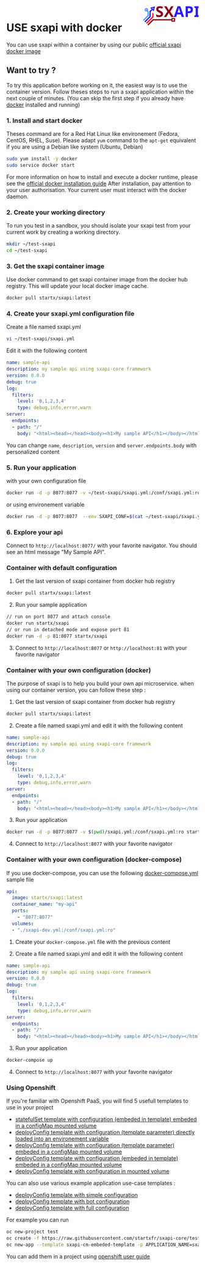 <img align="right" height="50" src="https://raw.githubusercontent.com/startxfr/sxapi-core/v0.3.51-npm/docs/assets/logo.svg?sanitize=true">

# USE sxapi with docker

You can use sxapi within a container by using our public 
[official sxapi docker image](https://hub.docker.com/r/startx/sxapi/)


## Want to try ?

To try this application before working on it, the easiest way 
is to use the container version. Follow theses steps to run
a sxapi application within the next couple of minutes. 
(You can skip the first step if you already have [docker](https://www.docker.com)
installed and running)

### 1. Install and start docker

Theses command are for a Red Hat Linux like
environement (Fedora, CentOS, RHEL, Suse). Please adapt `yum` command to the 
```apt-get``` equivalent if you are using a Debian like system (Ubuntu, Debian)

```bash
sudo yum install -y docker
sudo service docker start
```
For more information on how to install and execute a docker runtime, please see
the [official docker installation guide](https://docs.docker.com/engine/installation/)
After installation, pay attention to your user authorisation. Your current user
must interact with the docker daemon.

### 2. Create your working directory

To run you test in a sandbox, you should isolate your sxapi test from 
your current work by creating a working directory.
```bash
mkdir ~/test-sxapi
cd ~/test-sxapi
```

### 3. Get the sxapi container image

Use docker command to get sxapi container image from the docker hub registry. 
This will update your local docker image cache.

```bash
docker pull startx/sxapi:latest
```

### 4. Create your sxapi.yml configuration file

Create a file named sxapi.yml

```bash
vi ~/test-sxapi/sxapi.yml
```

Edit it with the following content

```yaml
name: sample-api
description: my sample api using sxapi-core framework
version: 0.0.0
debug: true
log:
  filters:
    level: '0,1,2,3,4'
    type: debug,info,error,warn
server:
  endpoints:
  - path: "/"
    body: "<html><head></head><body><h1>My sample API</h1></body></html>"

```

You can change `name`, `description`, `version` and `server.endpoints.body` with personalized content

### 5. Run your application

with your own configuration file 

```bash
docker run -d -p 8077:8077 -v ~/test-sxapi/sxapi.yml:/conf/sxapi.yml:ro startx/sxapi
```

or using environement variable

```bash
docker run -d -p 8077:8077  --env SXAPI_CONF=$(cat ~/test-sxapi/sxapi.yml) startx/sxapi
```

### 6. Explore your api

Connect to `http://localhost:8077/` with your favorite navigator. You should
see an html message "My Sample API".


### Container with default configuration

1. Get the last version of sxapi container from docker hub registry
```bash
docker pull startx/sxapi:latest
```

2. Run your sample application
```bash
// run on port 8077 and attach console
docker run startx/sxapi
// or run in detached mode and expose port 81
docker run -d -p 81:8077 startx/sxapi
```

3. Connect to `http://localhost:8077` or `http://localhost:81` 
with your favorite navigator


### Container with your own configuration (docker)

The purpose of sxapi is to help you build your own api microservice. 
when using our container version, you can follow these step :

1. Get the last version of sxapi container from docker hub registry
```bash
docker pull startx/sxapi:latest
```

2. Create a file named sxapi.yml and edit it with the following content
```yaml
name: sample-api
description: my sample api using sxapi-core framework
version: 0.0.0
debug: true
log:
  filters:
    level: '0,1,2,3,4'
    type: debug,info,error,warn
server:
  endpoints:
  - path: "/"
    body: "<html><head></head><body><h1>My sample API</h1></body></html>"
```

3. Run your application
```bash
docker run -d -p 8077:8077 -v $(pwd)/sxapi.yml:/conf/sxapi.yml:ro startx/sxapi
```

4. Connect to `http://localhost:8077` with your favorite navigator


### Container with your own configuration (docker-compose)

If you use docker-compose, you can use the following [docker-compose.yml](./docker-compose.yml) 
sample file
```yaml
api:
  image: startx/sxapi:latest
  container_name: "my-api"
  ports:
    - "8077:8077"
  volumes:
  - "./sxapi-dev.yml:/conf/sxapi.yml:ro"
```

1. Create your `docker-compose.yml` file with the previous content

2. Create a file named sxapi.yml and edit it with the following content
```yaml
name: sample-api
description: my sample api using sxapi-core framework
version: 0.0.0
debug: true
log:
  filters:
    level: '0,1,2,3,4'
    type: debug,info,error,warn
server:
  endpoints:
  - path: "/"
    body: "<html><head></head><body><h1>My sample API</h1></body></html>"
```

3. Run your application
```bash
docker-compose up
```

4. Connect to `http://localhost:8077` with your favorite navigator


### Using Openshift

If you're familiar with Openshift PaaS, you will find 5 usefull templates to use in
your project
- [statefulSet template with configuration (embeded in template) embeded in a configMap mounted volume](../../examples/okd-example-statefulset.template.yml)
- [deployConfig template with configuration (template parameter) directly loaded into an environement variable](../../examples/okd-example-environment.template.yml) 
- [deployConfig template with configuration (template parameter) embeded in a configMap mounted volume](../../examples/okd-example-cm_defined.template.yml)
- [deployConfig template with configuration (embeded in template) embeded in a configMap mounted volume](../../examples/okd-example-cm_embed.templateed.yml)
- [deployConfig template with configuration in mounted volume](../../examples/okd-example-volume.template.yml)

You can also use various example application use-case templates :
- [deployConfig template with simple configuration](../../examples/okd-app_example-simple.template.yml) 
- [deployConfig template with bot configuration](../../examples/okd-app_example-bot.template.yml) 
- [deployConfig template with full configuration](../../examples/okd-app_example-full.template.yml) 

For example you can run 
```bash
oc new-project test
oc create -f https://raw.githubusercontent.com/startxfr/sxapi-core/testing/docs/guides/okd-example-cm_embed.templateed.yml
oc new-app --template sxapi-cm-embeded-template -p APPLICATION_NAME=sxapi-example
```
You can add them in a project using [openshift user guide](https://docs.openshift.org/latest/dev_guide/templates.html#uploading-a-template)